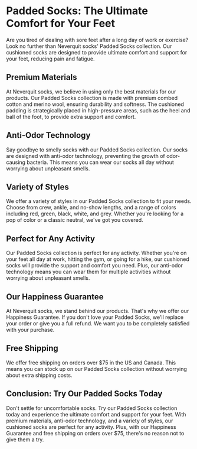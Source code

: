 # Padded Socks: The Ultimate Comfort for Your Feet

Are you tired of dealing with sore feet after a long day of work or exercise? Look no further than Neverquit socks' Padded Socks collection. Our cushioned socks are designed to provide ultimate comfort and support for your feet, reducing pain and fatigue.

## Premium Materials

At Neverquit socks, we believe in using only the best materials for our products. Our Padded Socks collection is made with premium combed cotton and merino wool, ensuring durability and softness. The cushioned padding is strategically placed in high-pressure areas, such as the heel and ball of the foot, to provide extra support and comfort.

## Anti-Odor Technology

Say goodbye to smelly socks with our Padded Socks collection. Our socks are designed with anti-odor technology, preventing the growth of odor-causing bacteria. This means you can wear our socks all day without worrying about unpleasant smells.

## Variety of Styles

We offer a variety of styles in our Padded Socks collection to fit your needs. Choose from crew, ankle, and no-show lengths, and a range of colors including red, green, black, white, and grey. Whether you're looking for a pop of color or a classic neutral, we've got you covered.

## Perfect for Any Activity

Our Padded Socks collection is perfect for any activity. Whether you're on your feet all day at work, hitting the gym, or going for a hike, our cushioned socks will provide the support and comfort you need. Plus, our anti-odor technology means you can wear them for multiple activities without worrying about unpleasant smells.

## Our Happiness Guarantee

At Neverquit socks, we stand behind our products. That's why we offer our Happiness Guarantee. If you don't love your Padded Socks, we'll replace your order or give you a full refund. We want you to be completely satisfied with your purchase.

## Free Shipping

We offer free shipping on orders over $75 in the US and Canada. This means you can stock up on our Padded Socks collection without worrying about extra shipping costs.

## Conclusion: Try Our Padded Socks Today

Don't settle for uncomfortable socks. Try our Padded Socks collection today and experience the ultimate comfort and support for your feet. With premium materials, anti-odor technology, and a variety of styles, our cushioned socks are perfect for any activity. Plus, with our Happiness Guarantee and free shipping on orders over $75, there's no reason not to give them a try.